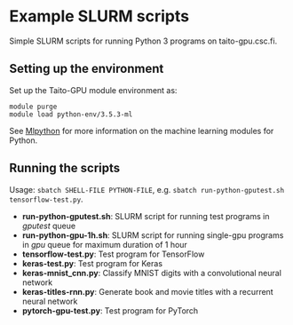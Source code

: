 # Example SLURM scripts

Simple SLURM scripts for running Python 3 programs on taito-gpu.csc.fi.  

## Setting up the environment

Set up the Taito-GPU module environment as:

	module purge
	module load python-env/3.5.3-ml

See [Mlpython](https://research.csc.fi/-/mlpython) for more information on the machine learning modules for Python.

## Running the scripts

Usage: `sbatch SHELL-FILE PYTHON-FILE`, e.g. `sbatch run-python-gputest.sh tensorflow-test.py`.

* **run-python-gputest.sh**: SLURM script for running test programs in *gputest* queue
* **run-python-gpu-1h.sh**: SLURM script for running single-gpu programs in *gpu* queue for maximum duration of 1 hour 
* **tensorflow-test.py**: Test program for TensorFlow
* **keras-test.py**: Test program for Keras
* **keras-mnist_cnn.py**: Classify MNIST digits with a convolutional neural network
* **keras-titles-rnn.py**: Generate book and movie titles with a recurrent neural network
* **pytorch-gpu-test.py**: Test program for PyTorch

